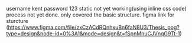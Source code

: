 username kent password 123
static not yet working(using inline css code)
process not yet done.
only covered the basic structure.
figma link for sturcture (https://www.figma.com/file/zxCzACdRQnhxuBn6faN8U3/Thesis_pog?type=design&node-id=0%3A1&mode=design&t=fSpnMnuCJVnqG9Tt-1)

